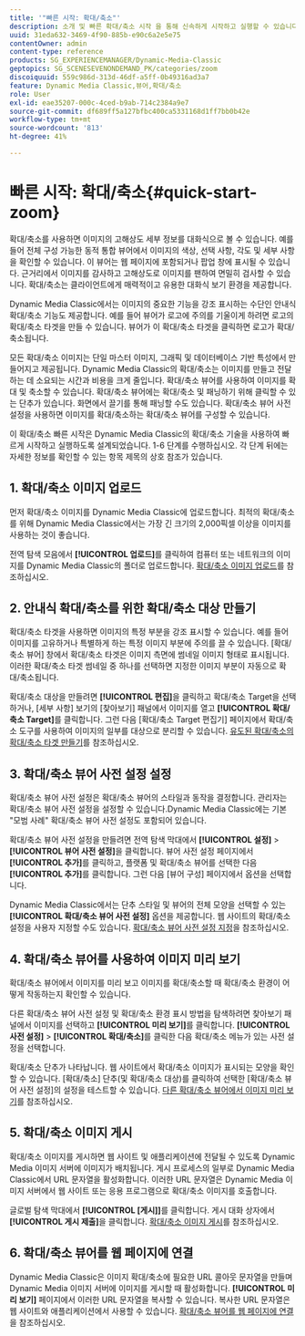 ```yaml
---
title: '"빠른 시작: 확대/축소"'
description: 소개 및 빠른 확대/축소 시작 을 통해 신속하게 시작하고 실행할 수 있습니다.
uuid: 31eda632-3469-4f90-885b-e90c6a2e5e75
contentOwner: admin
content-type: reference
products: SG_EXPERIENCEMANAGER/Dynamic-Media-Classic
geptopics: SG_SCENESEVENONDEMAND_PK/categories/zoom
discoiquuid: 559c986d-313d-46df-a5ff-0b49316ad3a7
feature: Dynamic Media Classic,뷰어,확대/축소
role: User
exl-id: eae35207-000c-4ced-b9ab-714c2384a9e7
source-git-commit: df689ff5a127bfbc400ca5331168d1ff7bb0b42e
workflow-type: tm+mt
source-wordcount: '813'
ht-degree: 41%

---
```


# 빠른 시작: 확대/축소{#quick-start-zoom}

확대/축소를 사용하면 이미지의 고해상도 세부 정보를 대화식으로 볼 수 있습니다. 예를 들어 전체 구성 가능한 동적 통합 뷰어에서 이미지의 색상, 선택 사항, 각도 및 세부 사항을 확인할 수 있습니다. 이 뷰어는 웹 페이지에 포함되거나 팝업 창에 표시될 수 있습니다. 근거리에서 이미지를 감사하고 고해상도로 이미지를 팬하여 면밀히 검사할 수 있습니다. 확대/축소는 클라이언트에게 매력적이고 유용한 대화식 보기 환경을 제공합니다.

Dynamic Media Classic에서는 이미지의 중요한 기능을 강조 표시하는 수단인 안내식 확대/축소 기능도 제공합니다. 예를 들어 뷰어가 로고에 주의를 기울이게 하려면 로고의 확대/축소 타겟을 만들 수 있습니다. 뷰어가 이 확대/축소 타겟을 클릭하면 로고가 확대/축소됩니다.

모든 확대/축소 이미지는 단일 마스터 이미지, 그래픽 및 데이터베이스 기반 특성에서 만들어지고 제공됩니다. Dynamic Media Classic의 확대/축소는 이미지를 만들고 전달하는 데 소요되는 시간과 비용을 크게 줄입니다. 확대/축소 뷰어를 사용하여 이미지를 확대 및 축소할 수 있습니다. 확대/축소 뷰어에는 확대/축소 및 패닝하기 위해 클릭할 수 있는 단추가 있습니다. 화면에서 끌기를 통해 패닝할 수도 있습니다. 확대/축소 뷰어 사전 설정을 사용하면 이미지를 확대/축소하는 확대/축소 뷰어를 구성할 수 있습니다.

이 확대/축소 빠른 시작은 Dynamic Media Classic의 확대/축소 기술을 사용하여 빠르게 시작하고 실행하도록 설계되었습니다. 1-6 단계를 수행하십시오. 각 단계 뒤에는 자세한 정보를 확인할 수 있는 항목 제목의 상호 참조가 있습니다.

## 1. 확대/축소 이미지 업로드

먼저 확대/축소 이미지를 Dynamic Media Classic에 업로드합니다. 최적의 확대/축소를 위해 Dynamic Media Classic에서는 가장 긴 크기의 2,000픽셀 이상을 이미지를 사용하는 것이 좋습니다.

전역 탐색 모음에서 **[!UICONTROL 업로드]**&#x200B;를 클릭하여 컴퓨터 또는 네트워크의 이미지를 Dynamic Media Classic의 폴더로 업로드합니다. [확대/축소 이미지 업로드](uploading-zoom-images.md#uploading_zoom_images)를 참조하십시오.

## 2. 안내식 확대/축소를 위한 확대/축소 대상 만들기

확대/축소 타겟을 사용하면 이미지의 특정 부분을 강조 표시할 수 있습니다. 예를 들어 이미지를 고유하거나 특별하게 하는 특정 이미지 부분에 주의를 끌 수 있습니다. [확대/축소 뷰어] 창에서 확대/축소 타겟은 이미지 측면에 썸네일 이미지 형태로 표시됩니다. 이러한 확대/축소 타겟 썸네일 중 하나를 선택하면 지정한 이미지 부분이 자동으로 확대/축소됩니다.

확대/축소 대상을 만들려면 **[!UICONTROL 편집]**&#x200B;을 클릭하고 확대/축소 Target을 선택하거나, [세부 사항] 보기의 [찾아보기] 패널에서 이미지를 열고 **[!UICONTROL 확대/축소 Target]**&#x200B;를 클릭합니다. 그런 다음 [확대/축소 Target 편집기] 페이지에서 확대/축소 도구를 사용하여 이미지의 일부를 대상으로 분리할 수 있습니다. [유도된 확대/축소의 확대/축소 타겟 만들기](creating-zoom-targets-guided-zoom.md#creating_zoom_targets_for_guided_zoom)를 참조하십시오.

## 3. 확대/축소 뷰어 사전 설정 설정

확대/축소 뷰어 사전 설정은 확대/축소 뷰어의 스타일과 동작을 결정합니다. 관리자는 확대/축소 뷰어 사전 설정을 설정할 수 있습니다.Dynamic Media Classic에는 기본 &quot;모범 사례&quot; 확대/축소 뷰어 사전 설정도 포함되어 있습니다.

확대/축소 뷰어 사전 설정을 만들려면 전역 탐색 막대에서 **[!UICONTROL 설정]** > **[!UICONTROL 뷰어 사전 설정]**&#x200B;을 클릭합니다. 뷰어 사전 설정 페이지에서 **[!UICONTROL 추가]**&#x200B;를 클릭하고, 플랫폼 및 확대/축소 뷰어를 선택한 다음 **[!UICONTROL 추가]**&#x200B;를 클릭합니다. 그런 다음 [뷰어 구성] 페이지에서 옵션을 선택합니다.

Dynamic Media Classic에서는 단추 스타일 및 뷰어의 전체 모양을 선택할 수 있는 **[!UICONTROL 확대/축소 뷰어 사전 설정]** 옵션을 제공합니다. 웹 사이트의 확대/축소 설정을 사용자 지정할 수도 있습니다. [확대/축소 뷰어 사전 설정 지정](setting-zoom-viewer-presets.md#setting_up_zoom_viewer_presets)을 참조하십시오.

## 4. 확대/축소 뷰어를 사용하여 이미지 미리 보기

확대/축소 뷰어에서 이미지를 미리 보고 이미지를 확대/축소할 때 확대/축소 환경이 어떻게 작동하는지 확인할 수 있습니다.

다른 확대/축소 뷰어 사전 설정 및 확대/축소 환경 표시 방법을 탐색하려면 찾아보기 패널에서 이미지를 선택하고 **[!UICONTROL 미리 보기]**&#x200B;를 클릭합니다. **[!UICONTROL 사전 설정]** > **[!UICONTROL 확대/축소]**&#x200B;를 클릭한 다음 확대/축소 메뉴가 있는 사전 설정을 선택합니다.

확대/축소 단추가 나타납니다. 웹 사이트에서 확대/축소 이미지가 표시되는 모양을 확인할 수 있습니다. [확대/축소] 단추(및 확대/축소 대상)를 클릭하여 선택한 [확대/축소 뷰어 사전 설정]의 설정을 테스트할 수 있습니다. [다른 확대/축소 뷰어에서 이미지 미리 보기](previewing-image-assets-different-zoom.md#previewing_image_assets_with_different_zoom_viewers)를 참조하십시오.

## 5. 확대/축소 이미지 게시

확대/축소 이미지를 게시하면 웹 사이트 및 애플리케이션에 전달될 수 있도록 Dynamic Media 이미지 서버에 이미지가 배치됩니다. 게시 프로세스의 일부로 Dynamic Media Classic에서 URL 문자열을 활성화합니다. 이러한 URL 문자열은 Dynamic Media 이미지 서버에서 웹 사이트 또는 응용 프로그램으로 확대/축소 이미지를 호출합니다.

글로벌 탐색 막대에서 **[!UICONTROL [게시]]**&#x200B;를 클릭합니다. 게시 대화 상자에서 **[!UICONTROL 게시 제출]**&#x200B;을 클릭합니다. [확대/축소 이미지 게시](publishing-zoom-images.md#publishing_zoom_images)를 참조하십시오.

## 6. 확대/축소 뷰어를 웹 페이지에 연결

Dynamic Media Classic은 이미지 확대/축소에 필요한 URL 콜아웃 문자열을 만들며 Dynamic Media 이미지 서버에 이미지를 게시할 때 활성화합니다. **[!UICONTROL 미리 보기]** 페이지에서 이러한 URL 문자열을 복사할 수 있습니다. 복사한 URL 문자열은 웹 사이트와 애플리케이션에서 사용할 수 있습니다. [확대/축소 뷰어를 웹 페이지에 연결](linking-zoom-viewers-web-pages.md#linking_zoom_viewers_to_your_web_pages)을 참조하십시오.
